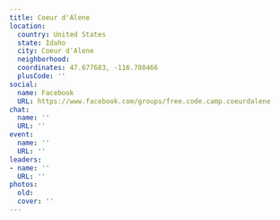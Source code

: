 ```yaml
---
title: Coeur d'Alene
location:
  country: United States
  state: Idaho
  city: Coeur d'Alene
  neighborhood: 
  coordinates: 47.677683, -116.780466
  plusCode: ''
social:
  name: Facebook
  URL: https://www.facebook.com/groups/free.code.camp.coeurdalene
chat:
  name: ''
  URL: ''
event:
  name: ''
  URL: ''
leaders:
- name: ''
  URL: ''
photos:
  old: 
  cover: ''
---
```

